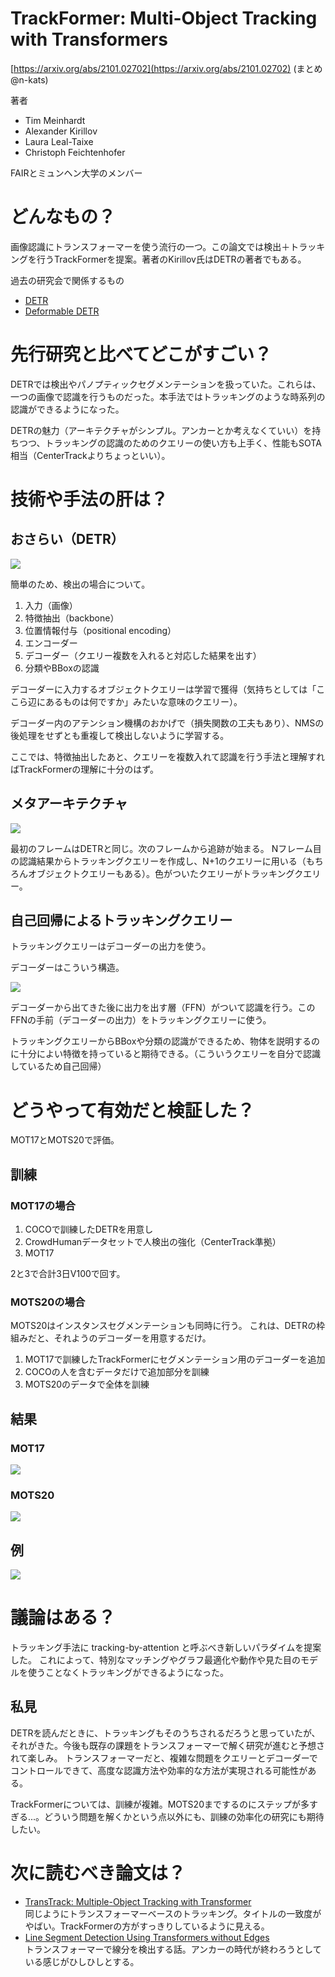 # TrackFormer: Multi-Object Tracking with Transformers
[https://arxiv.org/abs/2101.02702](https://arxiv.org/abs/2101.02702)
(まとめ @n-kats)

著者
* Tim Meinhardt
* Alexander Kirillov
* Laura Leal-Taixe
* Christoph Feichtenhofer

FAIRとミュンヘン大学のメンバー

# どんなもの？
画像認識にトランスフォーマーを使う流行の一つ。この論文では検出＋トラッキングを行うTrackFormerを提案。著者のKirillov氏はDETRの著者でもある。

過去の研究会で関係するもの
* [DETR](https://github.com/mlnagoya/surveys/blob/master/20200618_reports/detr_2005.12872.md)
* [Deformable DETR](https://github.com/mlnagoya/surveys/blob/master/20201217_reports/deformable_detr.md)

# 先行研究と比べてどこがすごい？
DETRでは検出やパノプティックセグメンテーションを扱っていた。これらは、一つの画像で認識を行うものだった。本手法ではトラッキングのような時系列の認識ができるようになった。

DETRの魅力（アーキテクチャがシンプル。アンカーとか考えなくていい）を持ちつつ、トラッキングの認識のためのクエリーの使い方も上手く、性能もSOTA相当（CenterTrackよりちょっといい）。

# 技術や手法の肝は？
## おさらい（DETR）
![](./TrackFormer_2101.02702/network_detr.png)

簡単のため、検出の場合について。

1. 入力（画像）
2. 特徴抽出（backbone）
3. 位置情報付与（positional encoding）
4. エンコーダー
5. デコーダー（クエリー複数を入れると対応した結果を出す）
6. 分類やBBoxの認識

デコーダーに入力するオブジェクトクエリーは学習で獲得（気持ちとしては「ここら辺にあるものは何ですか」みたいな意味のクエリー）。

デコーダー内のアテンション機構のおかげで（損失関数の工夫もあり）、NMSの後処理をせずとも重複して検出しないように学習する。

ここでは、特徴抽出したあと、クエリーを複数入れて認識を行う手法と理解すればTrackFormerの理解に十分のはず。

## メタアーキテクチャ
![](./TrackFormer_2101.02702/meta.png)

最初のフレームはDETRと同じ。次のフレームから追跡が始まる。
Nフレーム目の認識結果からトラッキングクエリーを作成し、N+1のクエリーに用いる（もちろんオブジェクトクエリーもある）。色がついたクエリーがトラッキングクエリー。

## 自己回帰によるトラッキングクエリー
トラッキングクエリーはデコーダーの出力を使う。

デコーダーはこういう構造。

![](./TrackFormer_2101.02702/decoder.png)

デコーダーから出てきた後に出力を出す層（FFN）がついて認識を行う。このFFNの手前（デコーダーの出力）をトラッキングクエリーに使う。

トラッキングクエリーからBBoxや分類の認識ができるため、物体を説明するのに十分によい特徴を持っていると期待できる。（こういうクエリーを自分で認識しているため自己回帰）

# どうやって有効だと検証した？
MOT17とMOTS20で評価。

## 訓練
### MOT17の場合

1. COCOで訓練したDETRを用意し
2. CrowdHumanデータセットで人検出の強化（CenterTrack準拠）
3. MOT17

2と3で合計3日V100で回す。

### MOTS20の場合
MOTS20はインスタンスセグメンテーションも同時に行う。
これは、DETRの枠組みだと、それようのデコーダーを用意するだけ。

1. MOT17で訓練したTrackFormerにセグメンテーション用のデコーダーを追加
2. COCOの人を含むデータだけで追加部分を訓練
3. MOTS20のデータで全体を訓練

## 結果
### MOT17
![](./TrackFormer_2101.02702/mot17.png)

### MOTS20
![](./TrackFormer_2101.02702/mots20.png)

## 例
![](./TrackFormer_2101.02702/example.png)


# 議論はある？
トラッキング手法に tracking-by-attention と呼ぶべき新しいパラダイムを提案した。
これによって、特別なマッチングやグラフ最適化や動作や見た目のモデルを使うことなくトラッキングができるようになった。

## 私見
DETRを読んだときに、トラッキングもそのうちされるだろうと思っていたが、それがきた。今後も既存の課題をトランスフォーマーで解く研究が進むと予想されて楽しみ。
トランスフォーマーだと、複雑な問題をクエリーとデコーダーでコントロールできて、高度な認識方法や効率的な方法が実現される可能性がある。

TrackFormerについては、訓練が複雑。MOTS20までするのにステップが多すぎる...。どういう問題を解くかという点以外にも、訓練の効率化の研究にも期待したい。


# 次に読むべき論文は？
* [TransTrack: Multiple-Object Tracking with Transformer](https://arxiv.org/abs/2012.15460)  
  同じようにトランスフォーマーベースのトラッキング。タイトルの一致度がやばい。TrackFormerの方がすっきりしているように見える。
* [Line Segment Detection Using Transformers without Edges](https://arxiv.org/abs/2101.01909)  
  トランスフォーマーで線分を検出する話。アンカーの時代が終わろうとしている感じがひしひしとする。
